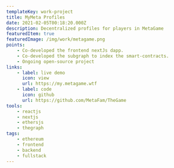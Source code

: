 ```yaml
---
templateKey: work-project
title: MyMeta Profiles
date: 2021-02-05T00:18:20.000Z
description: Decentralized profiles for players in MetaGame
featuredItem: true
featuredImage: /img/work/metagame.png
points:
    - Co-developed the frontend nextJs dapp.
    - Co-developed the subgraph to index the smart-contracts.
    - Ongoing open-source project
links:
    - label: live demo
      icon: view
      url: https://my.metagame.wtf
    - label: code
      icon: github
      url: https://github.com/MetaFam/TheGame
tools:
    - reactjs
    - nextjs
    - ethersjs
    - thegraph
tags:
    - ethereum
    - frontend
    - backend
    - fullstack
---
```

